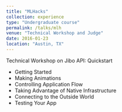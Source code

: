 ```yaml
---
title: "MLHacks"
collection: experience
type: "Undergraduate course"
permalink: /talks/mlh
venue: "Technical Workshop and Judge"
date: 2016-01-23
location: "Austin, TX"
---
```


Technical Workshop on Jibo API: Quickstart
<ul>
<li> Getting Started </li>
<li> Making Animations </li>
<li> Controlling Application Flow </li>
<li> Taking Advantage of Native Infrastructure </li>
<li> Connecting to the Outside World </li>
<li> Testing Your App </li>
</ul>
